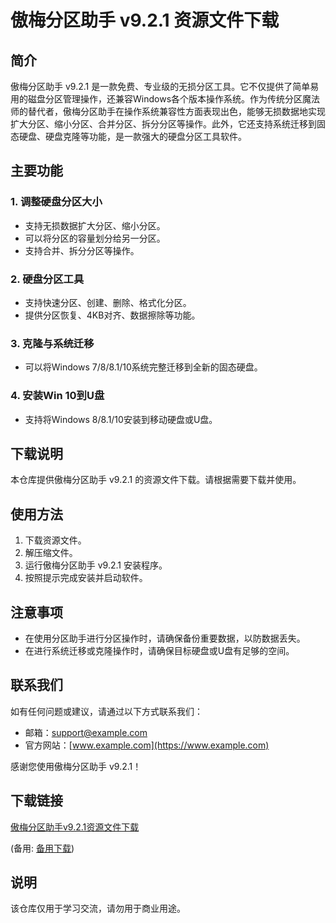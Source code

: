 # 傲梅分区助手 v9.2.1 资源文件下载

## 简介

傲梅分区助手 v9.2.1 是一款免费、专业级的无损分区工具。它不仅提供了简单易用的磁盘分区管理操作，还兼容Windows各个版本操作系统。作为传统分区魔法师的替代者，傲梅分区助手在操作系统兼容性方面表现出色，能够无损数据地实现扩大分区、缩小分区、合并分区、拆分分区等操作。此外，它还支持系统迁移到固态硬盘、硬盘克隆等功能，是一款强大的硬盘分区工具软件。

## 主要功能

### 1. 调整硬盘分区大小
- 支持无损数据扩大分区、缩小分区。
- 可以将分区的容量划分给另一分区。
- 支持合并、拆分分区等操作。

### 2. 硬盘分区工具
- 支持快速分区、创建、删除、格式化分区。
- 提供分区恢复、4KB对齐、数据擦除等功能。

### 3. 克隆与系统迁移
- 可以将Windows 7/8/8.1/10系统完整迁移到全新的固态硬盘。

### 4. 安装Win 10到U盘
- 支持将Windows 8/8.1/10安装到移动硬盘或U盘。

## 下载说明

本仓库提供傲梅分区助手 v9.2.1 的资源文件下载。请根据需要下载并使用。

## 使用方法

1. 下载资源文件。
2. 解压缩文件。
3. 运行傲梅分区助手 v9.2.1 安装程序。
4. 按照提示完成安装并启动软件。

## 注意事项

- 在使用分区助手进行分区操作时，请确保备份重要数据，以防数据丢失。
- 在进行系统迁移或克隆操作时，请确保目标硬盘或U盘有足够的空间。

## 联系我们

如有任何问题或建议，请通过以下方式联系我们：
- 邮箱：support@example.com
- 官方网站：[www.example.com](https://www.example.com)

感谢您使用傲梅分区助手 v9.2.1！

## 下载链接
[傲梅分区助手v9.2.1资源文件下载](https://pan.quark.cn/s/edda62710a69) 

(备用: [备用下载](https://pan.baidu.com/s/1vzAElCwOQ9pI7QwkI4Hgig?pwd=1234))

## 说明

该仓库仅用于学习交流，请勿用于商业用途。
